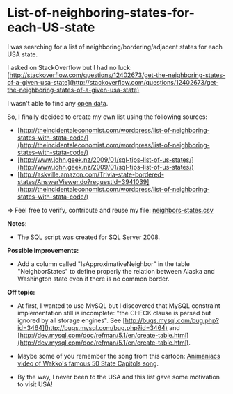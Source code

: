 List-of-neighboring-states-for-each-US-state
============================================

I was searching for a list of neighboring/bordering/adjacent states for each USA state.

I asked on StackOverflow but I had no luck: [http://stackoverflow.com/questions/12402673/get-the-neighboring-states-of-a-given-usa-state](http://stackoverflow.com/questions/12402673/get-the-neighboring-states-of-a-given-usa-state)

I wasn't able to find any [open data](http://en.wikipedia.org/wiki/Open_data).

So, I finally decided to create my own list using the following sources:

- [http://theincidentaleconomist.com/wordpress/list-of-neighboring-states-with-stata-code/](http://theincidentaleconomist.com/wordpress/list-of-neighboring-states-with-stata-code/)
- [http://www.john.geek.nz/2009/01/sql-tips-list-of-us-states/](http://www.john.geek.nz/2009/01/sql-tips-list-of-us-states/)
- [http://askville.amazon.com/Trivia-state-bordered-states/AnswerViewer.do?requestId=3941039](http://theincidentaleconomist.com/wordpress/list-of-neighboring-states-with-stata-code/)

=> Feel free to verify, contribute and reuse my file: [neighbors-states.csv](https://github.com/ubikuity/List-of-neighboring-states-for-each-US-state/blob/master/neighbors-states.csv)

**Notes**:

- The SQL script was created for SQL Server 2008.

**Possible improvements:**

- Add a column called "IsApproximativeNeighbor" in the table "NeighborStates" to define properly the relation between Alaska and Washington state even if there is no common border.

**Off topic:**

- At first, I wanted to use MySQL but I discovered that MySQL constraint implementation still is incomplete: "the CHECK clause is parsed but ignored by all storage engines". See [http://bugs.mysql.com/bug.php?id=3464](http://bugs.mysql.com/bug.php?id=3464) and [http://dev.mysql.com/doc/refman/5.1/en/create-table.html](http://dev.mysql.com/doc/refman/5.1/en/create-table.html).

- Maybe some of you remember the song from this cartoon: [Animaniacs video of Wakko's famous 50 State Capitols song](http://www.youtube.com/watch?v=sNUDDaEOvuY).

- By the way, I never been to the USA and this list gave some motivation to visit USA!